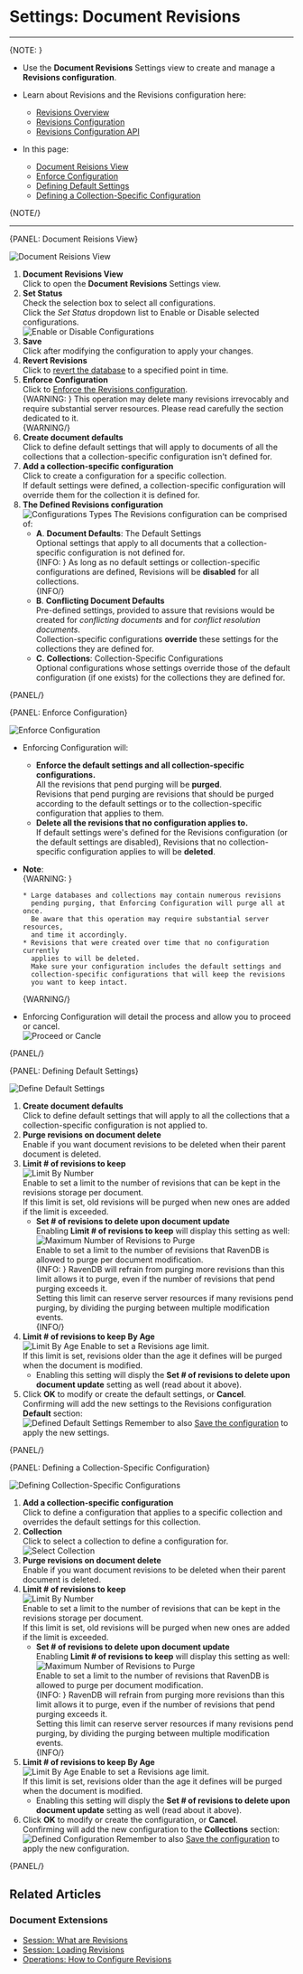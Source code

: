 ﻿
# Settings: Document Revisions

---

{NOTE: }

* Use the **Document Revisions** Settings view to create and manage a 
  **Revisions configuration**.  
* Learn about Revisions and the Revisions configuration here:  
   * [Revisions Overview](../../../document-extensions/revisions/overview)  
   * [Revisions Configuration](../../../document-extensions/revisions/overview#revisions-configuration)  
   * [Revisions Configuration API](../../../document-extensions/revisions/client-api/operations/configure-revisions)  

* In this page:
  * [Document Reisions View](../../../studio/database/settings/document-revisions#document-reisions-view)  
  * [Enforce Configuration](../../../studio/database/settings/document-revisions#enforce-configuration)  
  * [Defining Default Settings](../../../studio/database/settings/document-revisions#defining-default-settings)  
  * [Defining a Collection-Specific Configuration](../../../studio/database/settings/document-revisions#defining-a-collection-specific-configuration)  


{NOTE/}

---

{PANEL: Document Reisions View}

![Document Reisions View](images/revisions/document-revisions-view.png "Document Reisions View")

1. **Document Revisions View**  
   Click to open the **Document Revisions** Settings view.  
2. **Set Status**  
   Check the selection box to select all configurations.  
   Click the _Set Status_ dropdown list to Enable or Disable selected configurations.  
   ![Enable or Disable Configurations](images/revisions/set-status-dropdown.png "Enable or Disable Configurations")
3. **Save**  
   Click after modifying the configuration to apply your changes.  
4. **Revert Revisions**  
   Click to [revert the database](../../../document-extensions/revisions/revert-revisions) 
   to a specified point in time.  
5. **Enforce Configuration**  
   Click to [Enforce the Revisions configuration](../../../studio/database/settings/document-revisions#enforce-configuration).  
   {WARNING: }
   This operation may delete many revisions irrevocably and require substantial 
   server resources. Please read carefully the section dedicated to it.  
   {WARNING/}
6. **Create document defaults**  
   Click to define default settings that will apply to documents of all 
   the collections that a collection-specific configuration isn't defined for.  
7. **Add a collection-specific configuration**  
   Click to create a configuration for a specific collection.  
   If default settings were defined, a collection-specific configuration 
   will override them for the collection it is defined for.  
8. **The Defined Revisions configuration**  
   ![Configurations Types](images/revisions/configuration-types.png "Configurations Types")
   The Revisions configuration can be comprised of:  
    * **A**. **Document Defaults**: The Default Settings  
      Optional settings that apply to all documents 
      that a collection-specific configuration is not defined for.  
      {INFO: }
      As long as no default settings or collection-specific configurations 
      are defined, Revisions will be **disabled** for all collections.  
      {INFO/}
    * **B**. **Conflicting Document Defaults**  
      Pre-defined settings, provided to assure that revisions would be 
      created for _conflicting documents_ and for _conflict resolution documents_.  
      Collection-specific configurations **override** these settings for 
      the collections they are defined for.  
    * **C**. **Collections**: Collection-Specific Configurations  
      Optional configurations whose settings override those of the default 
      configuration (if one exists) for the collections they are defined for.  

{PANEL/}

{PANEL: Enforce Configuration}

![Enforce Configuration](images/revisions/enforce-configuration-1.png "Enforce Configuration")

* Enforcing Configuration will:  
   * **Enforce the default settings and all collection-specific configurations.**  
     All the revisions that pend purging will be **purged**.  
     Revisions that pend purging are revisions that should be purged 
     according to the default settings or to the collection-specific 
     configuration that applies to them.  
   * **Delete all the revisions that no configuration applies to.**  
     If default settings were's defined for the Revisions configuration 
     (or the default settings are disabled), Revisions that no collection-specific 
     configuration applies to will be **deleted**.  
* **Note**:  
      {WARNING: }

      * Large databases and collections may contain numerous revisions 
        pending purging, that Enforcing Configuration will purge all at once.  
        Be aware that this operation may require substantial server resources, 
        and time it accordingly.  
      * Revisions that were created over time that no configuration currently 
        applies to will be deleted.  
        Make sure your configuration includes the default settings and 
        collection-specific configurations that will keep the revisions 
        you want to keep intact.  

    {WARNING/}

* Enforcing Configuration will detail the process and allow you to proceed or cancel.  
  ![Proceed or Cancle](images/revisions/enforce-configuration-2.png "Proceed or Cancle")

{PANEL/}

{PANEL: Defining Default Settings}

![Define Default Settings](images/revisions/define-default-settings.png "Define Default Settings")

1. **Create document defaults**  
   Click to define default settings that will apply to all the collections 
   that a collection-specific configuration is not applied to.  
2. **Purge revisions on document delete**  
   Enable if you want document revisions to be deleted when their 
   parent document is deleted.  
3. **Limit # of revisions to keep**  
   ![Limit By Number](images/revisions/define-default-settings_limit-by-number.png "Limit By Number")  
   Enable to set a limit to the number of revisions that can be kept in the revisions 
   storage per document.  
   If this limit is set, old revisions will be purged when new ones are added 
   if the limit is exceeded.  
    * **Set # of revisions to delete upon document update**  
      Enabling **Limit # of revisions to keep** will display this setting as well:
      ![Maximum Number of Revisions to Purge](images/revisions/maximum-revisions-to-purge.png "Maximum Number of Revisions to Purge")  
      Enable to set a limit to the number of revisions that RavenDB is allowed 
      to purge per document modification.  
      {INFO: }
      RavenDB will refrain from purging more revisions than this limit allows 
      it to purge, even if the number of revisions that pend purging exceeds it.  
      Setting this limit can reserve server resources if many revisions pend 
      purging, by dividing the purging between multiple modification events.  
      {INFO/}
4. **Limit # of revisions to keep By Age**  
   ![Limit By Age](images/revisions/define-default-settings_limit-by-age.png "Limit By Age")
   Enable to set a Revisions age limit.  
   If this limit is set, revisions older than the age it defines will be purged 
   when the document is modified.  
    * Enabling this setting will disply the **Set # of revisions to delete upon document update** 
      setting as well (read about it above).  
5. Click **OK** to modify or create the default settings, or **Cancel**.  
   Confirming will add the new settings to the Revisions configuration **Default** section:  
   ![Defined Default Settings](images/revisions/defined-default-settings.png "Defined Default Settings")
   Remember to also [Save the configuration](../../../studio/database/settings/document-revisions#document-reisions-view) 
   to apply the new settings.  

{PANEL/}

{PANEL: Defining a Collection-Specific Configuration}

![Defining Collection-Specific Configurations](images/revisions/define-collection-specific-configuration.png "Defining Collection-Specific Configurations")

1. **Add a collection-specific configuration**  
   Click to define a configuration that applies to a specific collection 
   and overrides the default settings for this collection.  
2. **Collection**  
   Click to select a collection to define a configuration for.  
   ![Select Collection](images/revisions/select-collection.png "Select Collection")
3. **Purge revisions on document delete**  
   Enable if you want document revisions to be deleted when their 
   parent document is deleted.  
4. **Limit # of revisions to keep**  
   ![Limit By Number](images/revisions/define-default-settings_limit-by-number.png "Limit By Number")  
   Enable to set a limit to the number of revisions that can be kept in the revisions 
   storage per document.  
   If this limit is set, old revisions will be purged when new ones are added 
   if the limit is exceeded.  
    * **Set # of revisions to delete upon document update**  
      Enabling **Limit # of revisions to keep** will display this setting as well:
      ![Maximum Number of Revisions to Purge](images/revisions/maximum-revisions-to-purge.png "Maximum Number of Revisions to Purge")  
      Enable to set a limit to the number of revisions that RavenDB is allowed 
      to purge per document modification.  
      {INFO: }
      RavenDB will refrain from purging more revisions than this limit allows 
      it to purge, even if the number of revisions that pend purging exceeds it.  
      Setting this limit can reserve server resources if many revisions pend 
      purging, by dividing the purging between multiple modification events.  
      {INFO/}
5. **Limit # of revisions to keep By Age**  
   ![Limit By Age](images/revisions/define-default-settings_limit-by-age.png "Limit By Age")
   Enable to set a Revisions age limit.  
   If this limit is set, revisions older than the age it defines will be purged 
   when the document is modified.  
    * Enabling this setting will disply the **Set # of revisions to delete upon document update** 
      setting as well (read about it above).  
6. Click **OK** to modify or create the configuration, or **Cancel**.  
   Confirming will add the new configuration to the **Collections** section:  
   ![Defined Configuration](images/revisions/defined-collection-specific-configuration.png "Defined Configuration")
   Remember to also [Save the configuration](../../../studio/database/settings/document-revisions#document-reisions-view) 
   to apply the new configuration.  

{PANEL/}

## Related Articles

### Document Extensions

- [Session: What are Revisions](../../../document-extensions/revisions/client-api/session/what-are-revisions)  
- [Session: Loading Revisions](../../../document-extensions/revisions/client-api/session/loading)  
- [Operations: How to Configure Revisions](../../../document-extensions/revisions/client-api/operations/configure-revisions)  
